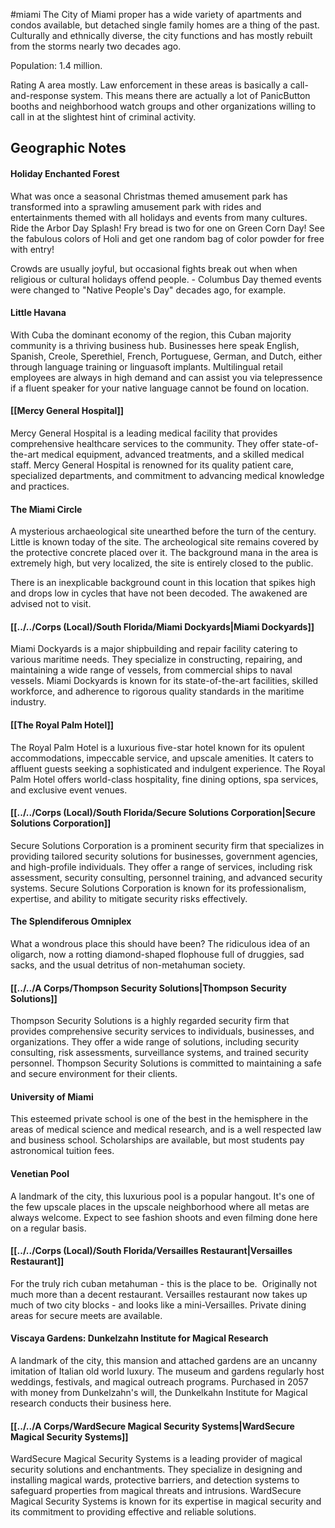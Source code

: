 #miami
The City of Miami proper has a wide variety of apartments and condos available, but detached single family homes are a thing of the past. Culturally and ethnically diverse, the city functions and has mostly rebuilt from the storms nearly two decades ago.   
  
Population: 1.4 million.  
  
Rating A area mostly. Law enforcement in these areas is basically a call-and-response system. This means there are actually a lot of PanicButton booths and neighborhood watch groups and other organizations willing to call in at the slightest hint of criminal activity.

## Geographic Notes

#### Holiday Enchanted Forest

What was once a seasonal Christmas themed amusement park has transformed into a sprawling amusement park with rides and entertainments themed with all holidays and events from many cultures. Ride the Arbor Day Splash! Fry bread is two for one on Green Corn Day! See the fabulous colors of Holi and get one random bag of color powder for free with entry!  
  
Crowds are usually joyful, but occasional fights break out when when religious or cultural holidays offend people. - Columbus Day themed events were changed to "Native People's Day" decades ago, for example.

#### Little Havana

With Cuba the dominant economy of the region, this Cuban majority community is a thriving business hub. Businesses here speak English, Spanish, Creole, Sperethiel, French, Portuguese, German, and Dutch, either through language training or linguasoft implants. Multilingual retail employees are always in high demand and can assist you via telepressence if a fluent speaker for your native language cannot be found on location.

#### [[Mercy General Hospital]]

Mercy General Hospital is a leading medical facility that provides comprehensive healthcare services to the community. They offer state-of-the-art medical equipment, advanced treatments, and a skilled medical staff. Mercy General Hospital is renowned for its quality patient care, specialized departments, and commitment to advancing medical knowledge and practices.

#### The Miami Circle

A mysterious archaeological site unearthed before the turn of the century. Little is known today of the site. The archeological site remains covered by the protective concrete placed over it. The background mana in the area is extremely high, but very localized, the site is entirely closed to the public. 
  
There is an inexplicable background count in this location that spikes high and drops low in cycles that have not been decoded. The awakened are advised not to visit.

#### [[../../Corps (Local)/South Florida/Miami Dockyards|Miami Dockyards]]

Miami Dockyards is a major shipbuilding and repair facility catering to various maritime needs. They specialize in constructing, repairing, and maintaining a wide range of vessels, from commercial ships to naval vessels. Miami Dockyards is known for its state-of-the-art facilities, skilled workforce, and adherence to rigorous quality standards in the maritime industry.

#### [[The Royal Palm Hotel]]

The Royal Palm Hotel is a luxurious five-star hotel known for its opulent accommodations, impeccable service, and upscale amenities. It caters to affluent guests seeking a sophisticated and indulgent experience. The Royal Palm Hotel offers world-class hospitality, fine dining options, spa services, and exclusive event venues.

#### [[../../Corps (Local)/South Florida/Secure Solutions Corporation|Secure Solutions Corporation]]

Secure Solutions Corporation is a prominent security firm that specializes in providing tailored security solutions for businesses, government agencies, and high-profile individuals. They offer a range of services, including risk assessment, security consulting, personnel training, and advanced security systems. Secure Solutions Corporation is known for its professionalism, expertise, and ability to mitigate security risks effectively.


#### The Splendiferous Omniplex

What a wondrous place this should have been? The ridiculous idea of an oligarch, now a rotting diamond-shaped flophouse full of druggies, sad sacks, and the usual detritus of non-metahuman society.

#### [[../../A Corps/Thompson Security Solutions|Thompson Security Solutions]]

Thompson Security Solutions is a highly regarded security firm that provides comprehensive security services to individuals, businesses, and organizations. They offer a wide range of solutions, including security consulting, risk assessments, surveillance systems, and trained security personnel. Thompson Security Solutions is committed to maintaining a safe and secure environment for their clients.

#### University of Miami

This esteemed private school is one of the best in the hemisphere in the areas of medical science and medical research, and is a well respected law and business school. Scholarships are available, but most students pay astronomical tuition fees.
#### Venetian Pool

A landmark of the city, this luxurious pool is a popular hangout. It's one of the few upscale places in the upscale neighborhood where all metas are always welcome. Expect to see fashion shoots and even filming done here on a regular basis.

#### [[../../Corps (Local)/South Florida/Versailles Restaurant|Versailles Restaurant]]

For the truly rich cuban metahuman - this is the place to be.  Originally not much more than a decent restaurant. Versailles restaurant now takes up much of two city blocks - and looks like a mini-Versailles. Private dining areas for secure meets are available.

#### Viscaya Gardens: Dunkelzahn Institute for Magical Research

A landmark of the city, this mansion and attached gardens are an uncanny imitation of Italian old world luxury. The museum and gardens regularly host weddings, festivals, and magical outreach programs. Purchased in 2057 with money from Dunkelzahn's will, the Dunkelkahn Institute for Magical research conducts their business here.

#### [[../../A Corps/WardSecure Magical Security Systems|WardSecure Magical Security Systems]]
WardSecure Magical Security Systems is a leading provider of magical security solutions and enchantments. They specialize in designing and installing magical wards, protective barriers, and detection systems to safeguard properties from magical threats and intrusions. WardSecure Magical Security Systems is known for its expertise in magical security and its commitment to providing effective and reliable solutions.

